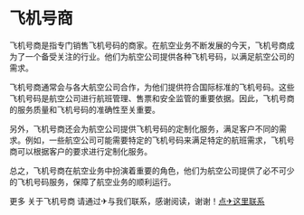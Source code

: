 # 飞机号商

飞机号商是指专门销售飞机号码的商家。在航空业务不断发展的今天，飞机号商成为了一个备受关注的行业。他们为航空公司提供各种飞机号码，以满足航空公司的需求。

飞机号商通常会与各大航空公司合作，为他们提供符合国际标准的飞机号码。这些飞机号码是航空公司进行航班管理、售票和安全监管的重要依据。因此，飞机号商的服务质量和飞机号码的准确性至关重要。

另外，飞机号商还会为航空公司提供飞机号码的定制化服务，满足客户不同的需求。例如，一些航空公司可能需要特定的飞机号码来满足特定的航班需求，飞机号商可以根据客户的要求进行定制化服务。

总之，飞机号商在航空业务中扮演着重要的角色，他们为航空公司提供了必不可少的飞机号码服务，保障了航空业务的顺利运行。

更多 关于飞机号商 请通过✈与我们联系，感谢阅读，谢谢！[点✈这里联系](https://t.me/jsksbsjsjp)